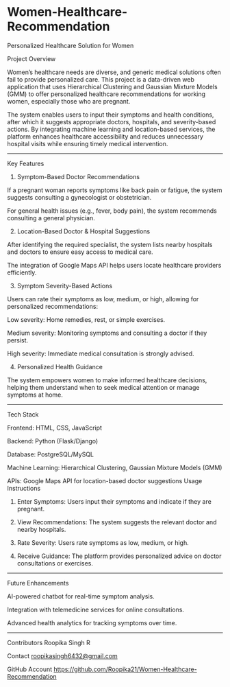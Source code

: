 # Women-Healthcare-Recommendation
Personalized Healthcare Solution for Women

Project Overview

Women’s healthcare needs are diverse, and generic medical solutions often fail to provide personalized care. This project is a data-driven web application that uses Hierarchical Clustering and Gaussian Mixture Models (GMM) to offer personalized healthcare recommendations for working women, especially those who are pregnant.

The system enables users to input their symptoms and health conditions, after which it suggests appropriate doctors, hospitals, and severity-based actions. By integrating machine learning and location-based services, the platform enhances healthcare accessibility and reduces unnecessary hospital visits while ensuring timely medical intervention.


---

Key Features

1. Symptom-Based Doctor Recommendations

If a pregnant woman reports symptoms like back pain or fatigue, the system suggests consulting a gynecologist or obstetrician.

For general health issues (e.g., fever, body pain), the system recommends consulting a general physician.


2. Location-Based Doctor & Hospital Suggestions

After identifying the required specialist, the system lists nearby hospitals and doctors to ensure easy access to medical care.

The integration of Google Maps API helps users locate healthcare providers efficiently.


3. Symptom Severity-Based Actions

Users can rate their symptoms as low, medium, or high, allowing for personalized recommendations:

Low severity: Home remedies, rest, or simple exercises.

Medium severity: Monitoring symptoms and consulting a doctor if they persist.

High severity: Immediate medical consultation is strongly advised.



4. Personalized Health Guidance

The system empowers women to make informed healthcare decisions, helping them understand when to seek medical attention or manage symptoms at home.



---

Tech Stack

Frontend: HTML, CSS, JavaScript

Backend: Python (Flask/Django)

Database: PostgreSQL/MySQL

Machine Learning: Hierarchical Clustering, Gaussian Mixture Models (GMM)

APIs: Google Maps API for location-based doctor suggestions
Usage Instructions

1. Enter Symptoms: Users input their symptoms and indicate if they are pregnant.


2. View Recommendations: The system suggests the relevant doctor and nearby hospitals.


3. Rate Severity: Users rate symptoms as low, medium, or high.


4. Receive Guidance: The platform provides personalized advice on doctor consultations or exercises.




---

Future Enhancements

AI-powered chatbot for real-time symptom analysis.

Integration with telemedicine services for online consultations.

Advanced health analytics for tracking symptoms over time.



---

Contributors
Roopika Singh R 

Contact
roopikasingh6432@gmail.com

GitHub Account
https://github.com/Roopika21/Women-Healthcare-Recommendation
